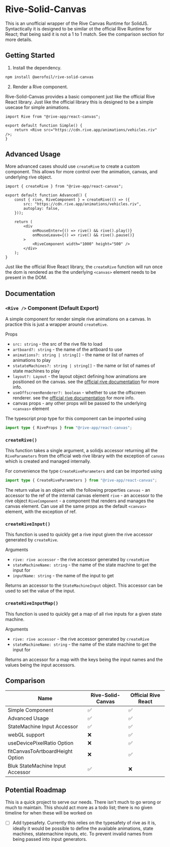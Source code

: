 # Rive-Solid-Canvas

<!-- todo batches -->

This is an unofficial wrapper of the Rive Canvas Runtime for SolidJS. Syntactically it is designed to be similar ot the official Rive Runtime for React; that being said it is not a 1 to 1 match. See the comparison section for more details.

<!-- todo index -->

## Getting Started

1. Install the dependency.

```bash
npm install @aerofoil/rive-solid-canvas
```

2. Render a Rive component.

Rive-Solid-Canvas provides a basic component just like the official Rive React library. Just like the official library this is designed to be a simple usecase for simple animations.

```tsx
import Rive from "@rive-app/react-canvas";

export default function Simple() {
	return <Rive src="https://cdn.rive.app/animations/vehicles.riv" />;
}
```

## Advanced Usage

More advanced cases should use `createRive` to create a custom component. This allows for more control over the animation, canvas, and underlying rive object.

```tsx
import { createRive } from "@rive-app/react-canvas";

export default function Advanced() {
	const { rive, RiveComponent } = createRive(() => ({
		src: "https://cdn.rive.app/animations/vehicles.riv",
		autoplay: false,
	}));

	return (
		<div
			onMouseEnter={() => rive() && rive().play()}
			onMouseLeave={() => rive() && rive().pause()}
		>
			<RiveComponent width="1000" height="500" />
		</div>
	);
}
```

Just like the official Rive React library, the `createRive` function will run once the dom is rendered as the the underlying `<canvas>` element needs to be present in the DOM.

## Documentation

### `<Rive />` Component (Default Export)

A simple component for render simple rive animations on a canvas. In practice this is just a wrapper around `createRive`.

Props

- `src: string` - the src of the rive file to load
- `artboard?: string` - the name of the artboard to use
- `animations?: string | string[]` - the name or list of names of animations to play
- `statateMachines?: string | string[]` - the name or list of names of state machines to play
- `layout?: Layout` - the layout object defining how animations are positioned on the canvas. see the [official rive documentation](https://help.rive.app/runtimes/layout) for more info.
- `useOffscreenRenderer?: boolean` - whether to use the offscreen renderer. see the [official rive documentation](https://help.rive.app/runtimes/overview/web-js/rive-parameters) for more info.
- canvas props - any other props will be passed to the underlying `<canvas>` element

The typescript prop type for this component can be imported using

```ts
import type { RiveProps } from "@rive-app/react-canvas";
```

### `createRive()`

This function takes a single argument, a solidjs accessor returning all the `RiveParameters` from the official web rive library with the exception of `canvas` which is created and managed internally.

For convenience the type `CreateRiveParameters` and can be imported using

```ts
import type { CreateRiveParameters } from "@rive-app/react-canvas";
```

The return value is an object with the following properties
`canvas` - an accessor to the ref of the internal canvas element
`rive` - an accessor to the rive object
`RiveComponent` - a component that renders and manages the canvas element. Can use all the same props as the default `<canvas>` element, with the exception of ref.

### `createRiveInput()`

This function is used to quickly get a rive input given the rive accessor generated by `createRive`.

Arguments

- `rive: rive accessor` - the rive accessor generated by `createRive`
- `stateMachineName: string` - the name of the state machine to get the input for
- `inputName: string` - the name of the input to get

Returns an accessor to the `StateMachineInput` object. This accessor can be used to set the value of the input.

### `createRiveInputMap()`

This function is used to quickly get a map of all rive inputs for a given state machine.

Arguments

- `rive: rive accessor` - the rive accessor generated by `createRive`
- `stateMachineName: string` - the name of the state machine to get the input for

Returns an accessor for a map with the keys being the input names and the values being the input accessors.

## Comparison

| Name                             | Rive-Solid-Canvas | Official Rive React |
| -------------------------------- | ----------------- | ------------------- |
| Simple Component                 | ✅                | ✅                  |
| Advanced Usage                   | ✅                | ✅                  |
| StateMachine Input Accessor      | ✅                | ✅                  |
| webGL support                    | ❌                | ✅                  |
| useDevicePixelRatio Option       | ❌                | ✅                  |
| fitCanvasToArtboardHeight Option | ❌                | ✅                  |
| Bluk StateMachine Input Accessor | ✅                | ❌                  |

## Potential Roadmap

This is a quick project to serve our needs. There isn't much to go wrong or much to maintain. This should act more as a todo list; there is no given timeline for when these will be worked on

- [ ] Add typesafety. Currently this relies on the typesafety of rive as it is, ideally it would be possible to define the available animations, state machines, statemachine inputs, etc. To prevent invalid names from being passed into input generators.
